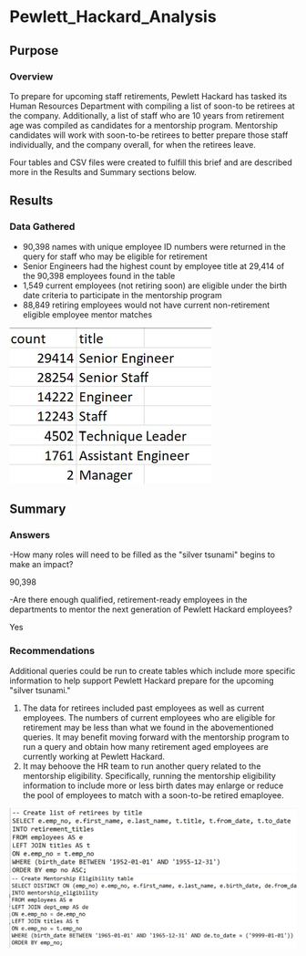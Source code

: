 # Pewlett_Hackard_Analysis

## Purpose
### Overview
To prepare for upcoming staff retirements, Pewlett Hackard has tasked its Human Resources Department with compiling a list of soon-to be retirees at the company. Additionally, a list of staff who are 10 years from retirement age was compiled as candidates for a mentorship program. Mentorship candidates will work with soon-to-be retirees to better prepare those staff individually, and the company overall, for when the retirees leave. 

Four tables and CSV files were created to fulfill this brief and are described more in the Results and Summary sections below.

## Results
### Data Gathered
- 90,398 names with unique employee ID numbers were returned in the query for staff who may be eligible for retirement
- Senior Engineers had the highest count by employee title at 29,414 of the 90,398 employees found in the table
- 1,549 current employees (not retiring soon) are eligible under the birth date criteria to participate in the mentorship program
- 88,849 retiring employees would not have current non-retirement eligible employee mentor matches 

![Retirement_Count_by_Title.jpg](https://github.com/tarajarell/Pewlett_Hackard_Analysis/blob/master/Resources/Retirement_Count_by_Title.jpg)

## Summary
### Answers
-How many roles will need to be filled as the "silver tsunami" begins to make an impact?

90,398

-Are there enough qualified, retirement-ready employees in the departments to mentor the next generation of Pewlett Hackard employees?

Yes
### Recommendations
Additional queries could be run to create tables which include more specific information to help support Pewlett Hackard prepare for the upcoming "silver tsunami."
1. The data for retirees included past employees as well as current employees. The numbers of current employees who are eligible for retirement may be less than what we found in the abovementioned queries. It may benefit moving forward with the mentorship program to run a query and obtain how many retirement aged employees are currently working at Pewlett Hackard.
2. It may behoove the HR team to run another query related to the mentorship eligibility. Specifically, running the mentorship eligibility information to include more or less birth dates may enlarge or reduce the pool of employees to match with a soon-to-be retired emaployee.

![Retirees_List_syntax.jpg](https://github.com/tarajarell/Pewlett_Hackard_Analysis/blob/master/Resources/Retirees_List_syntax.jpg)
![Mentorship_Eligibility_syntax.jpg](https://github.com/tarajarell/Pewlett_Hackard_Analysis/blob/master/Resources/Mentorship_Eligibility_syntax.jpg)
